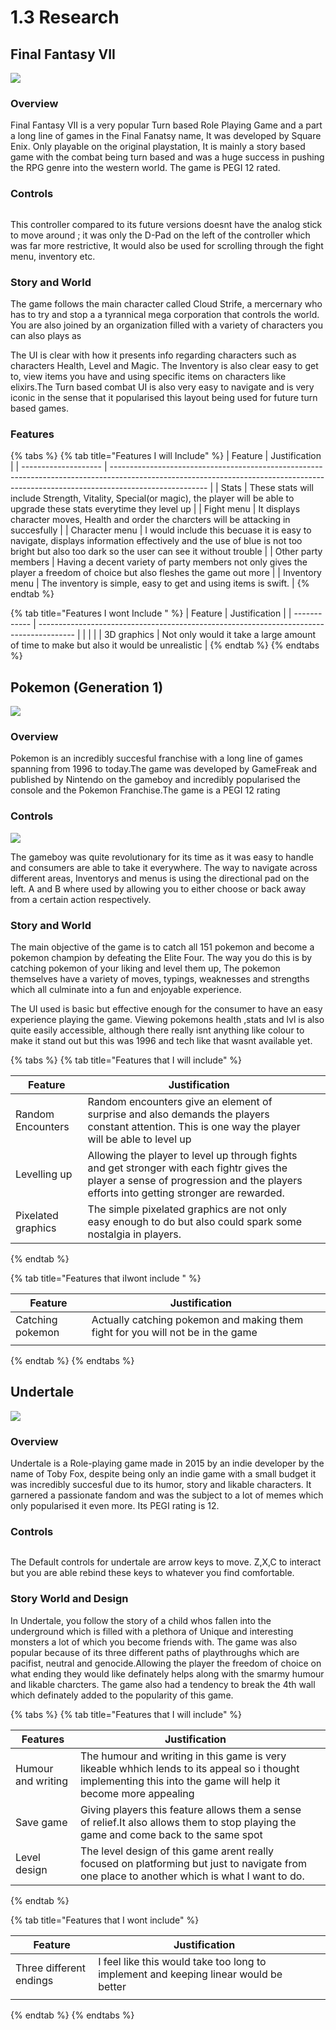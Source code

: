 # 1.3 Research

## **Final Fantasy VII**

![](../.gitbook/assets/Final\_Fantasy\_VII\_Box\_Art.jpg)

### Overview

Final Fantasy VII is a very popular Turn based Role Playing Game and a part a long line of games in the Final Fanatsy name, It was developed by Square Enix. Only playable on the original playstation, It is mainly a story based game with the combat being turn based and was a huge success in pushing the RPG genre into the western world. The game is PEGI 12 rated.

### Controls

<img src="../.gitbook/assets/PSX-Original-Controller.jpg" alt="" data-size="original">

This controller compared to its future versions doesnt have the analog stick to move around ; it was only the D-Pad on the left of the controller which was far more restrictive, It would also be used for scrolling through the fight menu, inventory etc.

### Story and World

The game follows the main character called Cloud Strife, a mercernary who has to try and stop a a tyrannical mega corporation that controls the world. You are also joined by an organization filled with a variety of characters you can also plays as

The UI is clear with how it presents info regarding characters such as characters Health, Level and Magic. The Inventory is also clear easy to get to, view items you have and using specific items on characters like elixirs.The Turn based combat UI is also very easy to navigate and is very iconic in the sense that it popularised this layout being used for future turn based games.

### Features

{% tabs %}
{% tab title="Features I will Include" %}
| Feature              | Justification                                                                                                                                                                        |
| -------------------- | ------------------------------------------------------------------------------------------------------------------------------------------------------------------------------------ |
| Stats                | These stats will include Strength, Vitality, Special(or magic), the player will be able to upgrade these stats everytime they level up                                               |
| Fight menu           | It displays character moves, Health and  order the charcters will be attacking in succesfully                                                                                        |
| Character menu       | I would include this becuase it is easy to navigate, displays information effectively and the use of blue is not too bright but also too dark so the user can see it without trouble |
| Other party members  | Having a decent variety of party members not only gives the player a freedom of choice but also fleshes the game out more                                                            |
| Inventory menu       | The inventory is simple, easy to get and using items is swift.                                                                                                                       |
{% endtab %}

{% tab title="Features I wont Include " %}
| Feature      | Justification                                                                           |
| ------------ | --------------------------------------------------------------------------------------- |
|              |                                                                                         |
| 3D graphics  | Not only would it take a large amount of time to make but also it would be unrealistic  |
{% endtab %}
{% endtabs %}



## Pokemon (Generation 1)

![](<../.gitbook/assets/image (1) (1) (1).png>)

### Overview

Pokemon is an incredibly succesful franchise with a long line of games spanning from 1996 to today.The game was developed by GameFreak and published by Nintendo on the gameboy and incredibly popularised the console and the Pokemon Franchise.The game is a PEGI 12 rating

### Controls

![](<../.gitbook/assets/image (3) (1) (1).png>)

The gameboy was quite revolutionary for its time as it was easy to handle and consumers are able to take it everywhere. The way to navigate across different areas, Inventorys and menus is using the directional pad on the left. A and B where used by allowing you to either choose or back away from a certain action respectively.

### Story and World

The main objective of the game is to catch all 151 pokemon and become a pokemon champion by defeating the Elite Four. The way you do this is by catching pokemon of your liking and level them up, The pokemon themselves have a variety of moves, typings, weaknesses and strengths which all culminate into a fun and enjoyable experience.

The UI used is basic but effective enough for the consumer to have an easy experience playing the game. Viewing pokemons health ,stats and lvl is also quite easily accessible, although there really isnt anything like colour to make it stand out but this was 1996 and tech like that wasnt available yet.

{% tabs %}
{% tab title="Features that I will include" %}
<table><thead><tr><th>Feature </th><th>Justification</th><th data-hidden></th></tr></thead><tbody><tr><td>Random Encounters</td><td>Random encounters give an element of surprise and also demands the players constant attention. This is one way the player will be able to level up</td><td></td></tr><tr><td>Levelling up</td><td>Allowing the player to level up through fights and get stronger with each fightr gives the player a sense of progression and the players efforts into getting stronger are rewarded.</td><td></td></tr><tr><td>Pixelated graphics</td><td>The simple pixelated graphics are not only easy enough to do but also could spark some nostalgia in players.</td><td></td></tr></tbody></table>
{% endtab %}

{% tab title="Features that iIwont include " %}
<table><thead><tr><th>Feature</th><th>Justification</th><th data-hidden></th></tr></thead><tbody><tr><td>Catching pokemon </td><td> Actually catching pokemon and making them fight for you will not be in the game </td><td></td></tr><tr><td></td><td></td><td></td></tr></tbody></table>
{% endtab %}
{% endtabs %}

## Undertale

![](<../.gitbook/assets/image (4) (1) (1).png>)

### Overview

Undertale is a Role-playing game made in 2015 by an indie developer by the name of Toby Fox, despite being only an indie game with a small budget it was incredibly succesful due to its humor, story and likable characters. It garnered a passionate fandom and was the subject to a lot of memes which only popularised it even more. Its PEGI rating is 12.

### Controls

&#x20;<img src="../.gitbook/assets/image (1) (1) (2).png" alt="" data-size="original">

The Default controls for undertale are arrow keys to move. Z,X,C to interact but you are able rebind these keys to whatever you find comfortable.

### Story World and Design

In Undertale, you follow the story of a child whos fallen into the underground which is filled with a plethora of Unique and interesting monsters a lot of which you become friends with. The game was also popular because of its three different paths of playthroughs which are pacifist, neutral and genocide.Allowing the player the freedom of choice on what ending they would like definately helps along with the smarmy humour and likable charcters. The game also had a tendency to break the 4th wall which definately added to the popularity of this game.

{% tabs %}
{% tab title="Features that I will include" %}
<table><thead><tr><th>Features</th><th>Justification</th><th data-hidden></th></tr></thead><tbody><tr><td>Humour and writing </td><td>The humour and writing in this game is very likeable whhich lends to its appeal so i thought implementing this into the game will help it become more appealing</td><td></td></tr><tr><td>Save game </td><td>Giving players this feature allows them a sense of relief.It also allows them to stop playing the game and come back to the same spot</td><td></td></tr><tr><td>Level design</td><td>The level design of this game arent really focused on platforming but just to navigate from one place to another which is what I want to do.</td><td></td></tr></tbody></table>
{% endtab %}

{% tab title="Features that I wont include" %}
<table><thead><tr><th>Feature</th><th>Justification</th><th data-hidden></th></tr></thead><tbody><tr><td>Three different endings</td><td>I feel like this would take too long to implement and keeping linear would be better</td><td></td></tr><tr><td></td><td></td><td></td></tr></tbody></table>
{% endtab %}
{% endtabs %}
